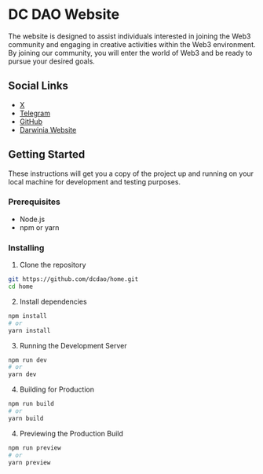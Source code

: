 # DC DAO Website

The website is designed to assist individuals interested in joining the Web3 community and engaging in creative activities within the Web3 environment. By joining our community, you will enter the world of Web3 and be ready to pursue your desired goals.

## Social Links

- [X](https://twitter.com/DarwiniaNetwork)
- [Telegram](https://t.me/DarwiniaNetwork)
- [GitHub](https://github.com/dcdao)
- [Darwinia Website](https://darwinia.network/)

## Getting Started

These instructions will get you a copy of the project up and running on your local machine for development and testing purposes.

### Prerequisites

- Node.js
- npm or yarn

### Installing

1. Clone the repository

```bash
git https://github.com/dcdao/home.git
cd home
```

2. Install dependencies

```bash
npm install
# or
yarn install

```

3. Running the Development Server

```bash
npm run dev
# or
yarn dev

```

4. Building for Production

```bash
npm run build
# or
yarn build

```

4. Previewing the Production Build

```bash
npm run preview
# or
yarn preview

```
